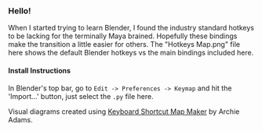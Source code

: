 ### Hello!
When I started trying to learn Blender, I found the industry standard hotkeys to be lacking for the terminally Maya brained. Hopefully these bindings make the transition a little easier for others.
The "Hotkeys Map.png" file here shows the default Blender hotkeys vs the main bindings included here.

#### Install Instructions
In Blender's top bar, go to `Edit -> Preferences -> Keymap` and hit the 'Import...' button, just select the `.py` file here.

Visual diagrams created using [Keyboard Shortcut Map Maker](https://archie-adams.github.io/keyboard-shortcut-map-maker/) by Archie Adams.
